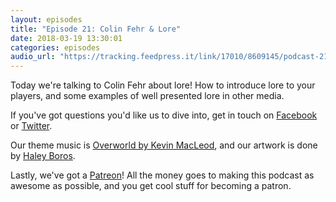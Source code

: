 ```yaml
---
layout: episodes
title: "Episode 21: Colin Fehr & Lore"
date: 2018-03-19 13:30:01
categories: episodes
audio_url: "https://tracking.feedpress.it/link/17010/8609145/podcast-21-colin-fehr-lore-building.mp3"
---
```

Today we're talking to Colin Fehr about lore! How to introduce lore to your players, and some examples of well presented lore in other media.

If you've got questions you'd like us to dive into, get in touch on [Facebook](https://www.facebook.com/dmsofvancouver) or [Twitter](https://www.twitter.com/dmsofvancouver).

Our theme music is [Overworld by Kevin MacLeod](https://incompetech.com/music/royalty-free/music.html), and our artwork is done by [Haley Boros](http://www.haleyboros.com/).

Lastly, we've got a [Patreon](https://www.patreon.com/dmsofvancouver)! All the money goes to making this podcast as awesome as possible, and you get cool stuff for becoming a patron.
